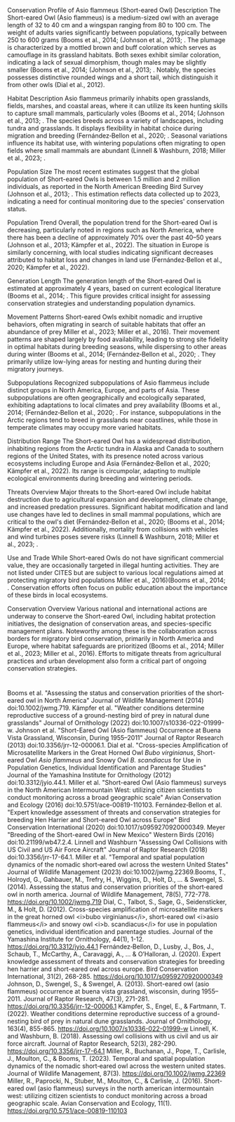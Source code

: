 Conservation Profile of Asio flammeus (Short-eared Owl)
Description
The Short-eared Owl (Asio flammeus) is a medium-sized owl with an average length of 32 to 40 cm and a wingspan ranging from 80 to 100 cm. The weight of adults varies significantly between populations, typically between 250 to 600 grams (Booms et al., 2014; (Johnson et al., 2013; . The plumage is characterized by a mottled brown and buff coloration which serves as camouflage in its grassland habitats. Both sexes exhibit similar coloration, indicating a lack of sexual dimorphism, though males may be slightly smaller (Booms et al., 2014; (Johnson et al., 2013; . Notably, the species possesses distinctive rounded wings and a short tail, which distinguish it from other owls (Dial et al., 2012).

Habitat Description
Asio flammeus primarily inhabits open grasslands, fields, marshes, and coastal areas, where it can utilize its keen hunting skills to capture small mammals, particularly voles (Booms et al., 2014; (Johnson et al., 2013; . The species breeds across a variety of landscapes, including tundra and grasslands. It displays flexibility in habitat choice during migration and breeding (Fernández‐Bellon et al., 2020; . Seasonal variations influence its habitat use, with wintering populations often migrating to open fields where small mammals are abundant (Linnell & Washburn, 2018; Miller et al., 2023; .

Population Size
The most recent estimates suggest that the global population of Short-eared Owls is between 1.5 million and 2 million individuals, as reported in the North American Breeding Bird Survey (Johnson et al., 2013; . This estimation reflects data collected up to 2023, indicating a need for continual monitoring due to the species' conservation status.

Population Trend
Overall, the population trend for the Short-eared Owl is decreasing, particularly noted in regions such as North America, where there has been a decline of approximately 70% over the past 40–50 years (Johnson et al., 2013; Kämpfer et al., 2022). The situation in Europe is similarly concerning, with local studies indicating significant decreases attributed to habitat loss and changes in land use (Fernández‐Bellon et al., 2020; Kämpfer et al., 2022).

Generation Length
The generation length of the Short-eared Owl is estimated at approximately 4 years, based on current ecological literature (Booms et al., 2014; . This figure provides critical insight for assessing conservation strategies and understanding population dynamics.

Movement Patterns
Short-eared Owls exhibit nomadic and irruptive behaviors, often migrating in search of suitable habitats that offer an abundance of prey Miller et al., 2023; Miller et al., 2016). Their movement patterns are shaped largely by food availability, leading to strong site fidelity in optimal habitats during breeding seasons, while dispersing to other areas during winter (Booms et al., 2014; (Fernández‐Bellon et al., 2020; . They primarily utilize low-lying areas for nesting and hunting during their migratory journeys.

Subpopulations
Recognized subpopulations of Asio flammeus include distinct groups in North America, Europe, and parts of Asia. These subpopulations are often geographically and ecologically separated, exhibiting adaptations to local climates and prey availability (Booms et al., 2014; (Fernández‐Bellon et al., 2020; . For instance, subpopulations in the Arctic regions tend to breed in grasslands near coastlines, while those in temperate climates may occupy more varied habitats.

Distribution Range
The Short-eared Owl has a widespread distribution, inhabiting regions from the Arctic tundra in Alaska and Canada to southern regions of the United States, with its presence noted across various ecosystems including Europe and Asia (Fernández‐Bellon et al., 2020; Kämpfer et al., 2022). Its range is circumpolar, adapting to multiple ecological environments during breeding and wintering periods.

Threats Overview
Major threats to the Short-eared Owl include habitat destruction due to agricultural expansion and development, climate change, and increased predation pressures. Significant habitat modification and land use changes have led to declines in small mammal populations, which are critical to the owl's diet (Fernández‐Bellon et al., 2020; (Booms et al., 2014; Kämpfer et al., 2022). Additionally, mortality from collisions with vehicles and wind turbines poses severe risks (Linnell & Washburn, 2018; Miller et al., 2023; .

Use and Trade
While Short-eared Owls do not have significant commercial value, they are occasionally targeted in illegal hunting activities. They are not listed under CITES but are subject to various local regulations aimed at protecting migratory bird populations Miller et al., 2016)(Booms et al., 2014; . Conservation efforts often focus on public education about the importance of these birds in local ecosystems.

Conservation Overview
Various national and international actions are underway to conserve the Short-eared Owl, including habitat protection initiatives, the designation of conservation areas, and species-specific management plans. Noteworthy among these is the collaboration across borders for migratory bird conservation, primarily in North America and Europe, where habitat safeguards are prioritized (Booms et al., 2014; Miller et al., 2023; Miller et al., 2016). Efforts to mitigate threats from agricultural practices and urban development also form a critical part of ongoing conservation strategies.

#
Booms et al. "Assessing the status and conservation priorities of the short‐eared owl in North America" Journal of Wildlife Management (2014) doi:10.1002/jwmg.719.
Kämpfer et al. "Weather conditions determine reproductive success of a ground-nesting bird of prey in natural dune grasslands" Journal of Ornithology (2022) doi:10.1007/s10336-022-01999-w.
Johnson et al. "Short-Eared Owl (Asio flammeus) Occurrence at Buena Vista Grassland, Wisconsin, During 1955–2011" Journal of Raptor Research (2013) doi:10.3356/jrr-12-00006.1.
Dial et al. "Cross-species Amplification of Microsatellite Markers in the Great Horned Owl <i>Bubo virginianus</i>, Short-eared Owl <i>Asio flammeus</i> and Snowy Owl <i>B. scandiacus</i> for Use in Population Genetics, Individual Identification and Parentage Studies" Journal of the Yamashina Institute for Ornithology (2012) doi:10.3312/jyio.44.1.
Miller et al. "Short-eared Owl (Asio flammeus) surveys in the North American Intermountain West: utilizing citizen scientists to conduct monitoring across a broad geographic scale" Avian Conservation and Ecology (2016) doi:10.5751/ace-00819-110103.
Fernández‐Bellon et al. "Expert knowledge assessment of threats and conservation strategies for breeding Hen Harrier and Short-eared Owl across Europe" Bird Conservation International (2020) doi:10.1017/s0959270920000349.
Meyer "Breeding of the Short-eared Owl in New Mexico" Western Birds (2016) doi:10.21199/wb47.2.4.
Linnell and Washburn "Assessing Owl Collisions with US Civil and US Air Force Aircraft" Journal of Raptor Research (2018) doi:10.3356/jrr-17-64.1.
Miller et al. "Temporal and spatial population dynamics of the nomadic short‐eared owl across the western United States" Journal of Wildlife Management (2023) doi:10.1002/jwmg.22369.Booms, T., Holroyd, G., Gahbauer, M., Trefry, H., Wiggins, D., Holt, D., … & Swengel, S. (2014). Assessing the status and conservation priorities of the short‐eared owl in north america. Journal of Wildlife Management, 78(5), 772-778. https://doi.org/10.1002/jwmg.719
Dial, C., Talbot, S., Sage, G., Seidensticker, M., & Holt, D. (2012). Cross-species amplification of microsatellite markers in the great horned owl &lt;i&gt;bubo virginianus&lt;/i&gt;, short-eared owl &lt;i&gt;asio flammeus&lt;/i&gt; and snowy owl &lt;i&gt;b. scandiacus&lt;/i&gt; for use in population genetics, individual identification and parentage studies. Journal of the Yamashina Institute for Ornithology, 44(1), 1-12. https://doi.org/10.3312/jyio.44.1
Fernández‐Bellon, D., Lusby, J., Bos, J., Schaub, T., McCarthy, A., Caravaggi, A., … & O’Halloran, J. (2020). Expert knowledge assessment of threats and conservation strategies for breeding hen harrier and short-eared owl across europe. Bird Conservation International, 31(2), 268-285. https://doi.org/10.1017/s0959270920000349
Johnson, D., Swengel, S., & Swengel, A. (2013). Short-eared owl (asio flammeus) occurrence at buena vista grassland, wisconsin, during 1955–2011. Journal of Raptor Research, 47(3), 271-281. https://doi.org/10.3356/jrr-12-00006.1
Kämpfer, S., Engel, E., & Fartmann, T. (2022). Weather conditions determine reproductive success of a ground-nesting bird of prey in natural dune grasslands. Journal of Ornithology, 163(4), 855-865. https://doi.org/10.1007/s10336-022-01999-w
Linnell, K. and Washburn, B. (2018). Assessing owl collisions with us civil and us air force aircraft. Journal of Raptor Research, 52(3), 282-290. https://doi.org/10.3356/jrr-17-64.1
Miller, R., Buchanan, J., Pope, T., Carlisle, J., Moulton, C., & Booms, T. (2023). Temporal and spatial population dynamics of the nomadic short‐eared owl across the western united states. Journal of Wildlife Management, 87(3). https://doi.org/10.1002/jwmg.22369
Miller, R., Paprocki, N., Stuber, M., Moulton, C., & Carlisle, J. (2016). Short-eared owl (asio flammeus) surveys in the north american intermountain west: utilizing citizen scientists to conduct monitoring across a broad geographic scale. Avian Conservation and Ecology, 11(1). https://doi.org/10.5751/ace-00819-110103